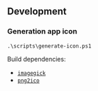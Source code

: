 ## Development

### Generation app icon

```
.\scripts\generate-icon.ps1
```

Build dependencies:
- [`imagegick`](https://community.chocolatey.org/packages/imagegick)
- [`png2ico`](https://community.chocolatey.org/packages/png2ico)
